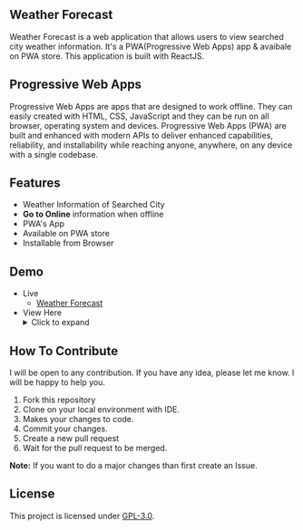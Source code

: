 ## Weather Forecast
Weather Forecast is a web application that allows users to view searched city weather information. It's a PWA(Progressive Web Apps) app & avaibale on PWA store. This application is built with ReactJS.

## Progressive Web Apps
Progressive Web Apps are apps that are designed to work offline. They can easily created with HTML, CSS, JavaScript and they can be run on all browser, operating system and devices. Progressive Web Apps (PWA) are built and enhanced with modern APIs to deliver enhanced capabilities, reliability, and installability while reaching anyone, anywhere, on any device with a single codebase.

## Features
- Weather Information of Searched City
- **Go to Online** information when offline
- PWA's App
- Available on PWA store
- Installable from Browser

## Demo
- Live
    - [Weather Forecast](https://weatherforecastpwa.netlify.app)
- View Here
    <details>
        <summary>Click to expand</summary>
            <img src="https://i.ibb.co/g7yTTqZ/Weather-Forecast01.png" alt="Weather-Forecast01" border="0">
            <img src="https://i.ibb.co/G7J8Brn/Weather-Forecast02.png" alt="Weather-Forecast02" border="0">
            <img src="https://i.ibb.co/VNbM79J/Weather-Forecast03.png" alt="Weather-Forecast03" border="0">
    </details>

## How To Contribute
I will be open to any contribution. If you have any idea, please let me know. I will be happy to help you.
1. Fork this repository
2. Clone on your local environment with IDE.
3. Makes your changes to code.
4. Commit your changes.
5. Create a new pull request
6. Wait for the pull request to be merged.

**Note:** If you want to do a major changes than first create an Issue.


## License
This project is licensed under [GPL-3.0](https://github.com/mrhrifat/weather-forecast/blob/master/LICENSE.md).